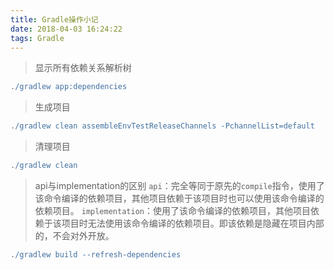 ```yaml
---
title: Gradle操作小记
date: 2018-04-03 16:24:22
tags: Gradle
---
```


> 显示所有依赖关系解析树
```gradle
./gradlew app:dependencies
```

> 生成项目
```gradle
./gradlew clean assembleEnvTestReleaseChannels -PchannelList=default
```
> 清理项目

```groovy
./gradlew clean
```

> api与implementation的区别
`api`：完全等同于原先的`compile`指令，使用了该命令编译的依赖项目，其他项目依赖于该项目时也可以使用该命令编译的依赖项目。
`implementation`：使用了该命令编译的依赖项目，其他项目依赖于该项目时无法使用该命令编译的依赖项目。即该依赖是隐藏在项目内部的，不会对外开放。

```groovy
./gradlew build --refresh-dependencies
```

